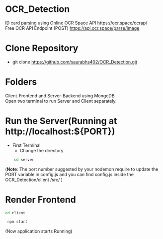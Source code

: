 # OCR_Detection
ID card parsing using Online OCR Space API
https://ocr.space/ocrapi  
Free OCR API Endpoint (POST)
https://api.ocr.space/parse/image


# Clone Repository
- git clone https://github.com/saurabhs402/OCR_Detection.git

# Folders
Client-Frontend and Server-Backend using MongoDB  
Open two terminal to run Server and Client separately.

# Run the Server(Running at  http://localhost:${PORT})

- First Terminal
    - Change the directory
```bash
    cd server
```
  
(**Note**: The port number suggested by your nodemon require to update the PORT variable in config.js and you can find config.js inside the OCR_Detection/client
/src/ )

# Render Frontend
```bash
cd client
```  
```bash
 npm start
```  

  (Now application starts Running)



